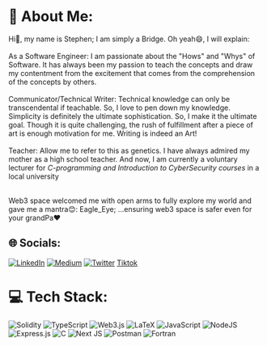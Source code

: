 # 💫 About Me:
Hi👋, my name is Stephen; I am simply a Bridge. Oh yeah😄, I will explain:<br><br>As a Software Engineer: I am passionate about the "Hows" and "Whys" of Software. It has always been my passion to teach the concepts and draw my contentment from the excitement that comes from the comprehension of the concepts by others.<br>
<br>Communicator/Technical Writer: Technical knowledge can only be transcendental if teachable. So, I love to pen down my knowledge. Simplicity is definitely the ultimate sophistication. So, I make it the ultimate goal. Though it is quite challenging, the rush of fulfillment after a piece of art is enough motivation for me. Writing is indeed an Art! <br>
<br>Teacher: Allow me to refer to this as genetics. I have always admired my mother as a high school teacher. And now, I am currently a voluntary lecturer for _C-programming and Introduction to CyberSecurity courses_ in a local university<br>

<br>Web3 space welcomed me with open arms to fully explore my world and gave me a mantra😊: Eagle_Eye; ...ensuring web3 space is safer even for your grandPa❤️<br>





## 🌐 Socials:
[![LinkedIn](https://img.shields.io/badge/LinkedIn-%230077B5.svg?logo=linkedin&logoColor=white)](https://www.linkedin.com/in/ogarsegun?utm_source=share&utm_campaign=share_via&utm_content=profile&utm_medium=ios_app) [![Medium](https://img.shields.io/badge/Medium-12100E?logo=medium&logoColor=white)](https://medium.com/@ogarstephen98) [![Twitter](https://img.shields.io/badge/Twitter-%231DA1F2.svg?logo=Twitter&logoColor=white)](https://twitter.com/SEGUN08964882) [Tiktok](https://www.tiktok.com/@web3_eagleeye?_t=8gTx277shhF&_r=1)

# 💻 Tech Stack:
![Solidity](https://img.shields.io/badge/Solidity-%23363636.svg?style=for-the-badge&logo=solidity&logoColor=white) ![TypeScript](https://img.shields.io/badge/typescript-%23007ACC.svg?style=for-the-badge&logo=typescript&logoColor=white) ![Web3.js](https://img.shields.io/badge/web3.js-F16822?style=for-the-badge&logo=web3.js&logoColor=white) ![LaTeX](https://img.shields.io/badge/latex-%23008080.svg?style=for-the-badge&logo=latex&logoColor=white) ![JavaScript](https://img.shields.io/badge/javascript-%23323330.svg?style=for-the-badge&logo=javascript&logoColor=%23F7DF1E) ![NodeJS](https://img.shields.io/badge/node.js-6DA55F?style=for-the-badge&logo=node.js&logoColor=white) ![Express.js](https://img.shields.io/badge/express.js-%23404d59.svg?style=for-the-badge&logo=express&logoColor=%2361DAFB) ![C](https://img.shields.io/badge/c-%2300599C.svg?style=for-the-badge&logo=c&logoColor=white)   ![Next JS](https://img.shields.io/badge/Next-black?style=for-the-badge&logo=next.js&logoColor=white) ![Postman](https://img.shields.io/badge/Postman-FF6C37?style=for-the-badge&logo=postman&logoColor=white)  ![Fortran](https://img.shields.io/badge/Fortran-%23734F96.svg?style=for-the-badge&logo=fortran&logoColor=white)  


<!-- Proudly created with GPRM ( https://gprm.itsvg.in ) -->
